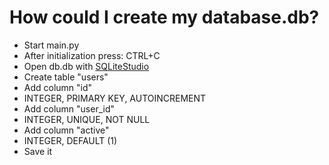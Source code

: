 # How could I create my database.db?
- Start main.py
- After initialization press: CTRL+C
- Open db.db with [SQLiteStudio](https://sqlitestudio.pl/)
- Create table "users"
- Add column "id" 
 - INTEGER, PRIMARY KEY, AUTOINCREMENT
- Add column "user_id" 
 - INTEGER, UNIQUE, NOT NULL
- Add column "active" 
 - INTEGER, DEFAULT (1)
- Save it